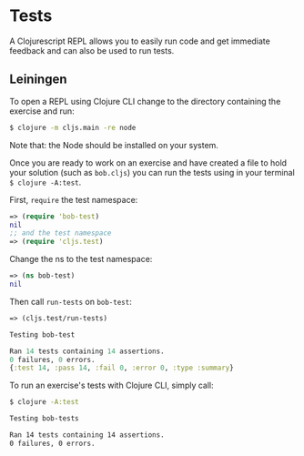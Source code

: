 # Tests

A Clojurescript REPL allows you to easily run code and get immediate feedback and can also be used to run tests.

## Leiningen
To open a REPL using Clojure CLI change to the directory containing the exercise and run:
``` bash
$ clojure -m cljs.main -re node
```

Note that: the Node should be installed on your system.

Once you are ready to work on an exercise and have created a file to hold your solution (such as `bob.cljs`) you can run the tests using in your terminal `$ clojure -A:test`.

First, `require` the test namespace:
``` clojure
=> (require 'bob-test)
nil
;; and the test namespace
=> (require 'cljs.test)
```

Change the ns to the test namespace:
```clojure
=> (ns bob-test)
nil
```

Then call `run-tests` on `bob-test`:
``` clojure
=> (cljs.test/run-tests)

Testing bob-test

Ran 14 tests containing 14 assertions.
0 failures, 0 errors.
{:test 14, :pass 14, :fail 0, :error 0, :type :summary}
```

To run an exercise's tests with Clojure CLI, simply call:
``` bash
$ clojure -A:test

Testing bob-tests

Ran 14 tests containing 14 assertions.
0 failures, 0 errors.
```
